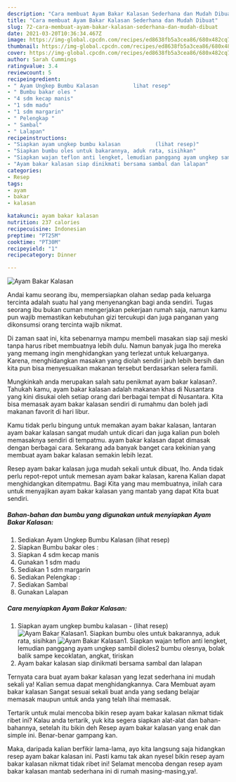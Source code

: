 ```yaml
---
description: "Cara membuat Ayam Bakar Kalasan Sederhana dan Mudah Dibuat"
title: "Cara membuat Ayam Bakar Kalasan Sederhana dan Mudah Dibuat"
slug: 72-cara-membuat-ayam-bakar-kalasan-sederhana-dan-mudah-dibuat
date: 2021-03-20T10:36:34.467Z
image: https://img-global.cpcdn.com/recipes/ed8638fb5a3cea86/680x482cq70/ayam-bakar-kalasan-foto-resep-utama.jpg
thumbnail: https://img-global.cpcdn.com/recipes/ed8638fb5a3cea86/680x482cq70/ayam-bakar-kalasan-foto-resep-utama.jpg
cover: https://img-global.cpcdn.com/recipes/ed8638fb5a3cea86/680x482cq70/ayam-bakar-kalasan-foto-resep-utama.jpg
author: Sarah Cummings
ratingvalue: 3.4
reviewcount: 5
recipeingredient:
- " Ayam Ungkep Bumbu Kalasan           lihat resep"
- " Bumbu bakar oles "
- "4 sdm kecap manis"
- "1 sdm madu"
- "1 sdm margarin"
- " Pelengkap "
- " Sambal"
- " Lalapan"
recipeinstructions:
- "Siapkan ayam ungkep bumbu kalasan           (lihat resep)"
- "Siapkan bumbu oles untuk bakarannya, aduk rata, sisihkan"
- "Siapkan wajan teflon anti lengket, lemudian panggang ayam ungkep sambil dioles2 bumbu olesnya, bolak balik sampe kecoklatan, angkat, tiriskan"
- "Ayam bakar kalasan siap dinikmati bersama sambal dan lalapan"
categories:
- Resep
tags:
- ayam
- bakar
- kalasan

katakunci: ayam bakar kalasan 
nutrition: 237 calories
recipecuisine: Indonesian
preptime: "PT25M"
cooktime: "PT30M"
recipeyield: "1"
recipecategory: Dinner

---
```



![Ayam Bakar Kalasan](https://img-global.cpcdn.com/recipes/ed8638fb5a3cea86/680x482cq70/ayam-bakar-kalasan-foto-resep-utama.jpg)

Andai kamu seorang ibu, mempersiapkan olahan sedap pada keluarga tercinta adalah suatu hal yang menyenangkan bagi anda sendiri. Tugas seorang ibu bukan cuman mengerjakan pekerjaan rumah saja, namun kamu pun wajib memastikan kebutuhan gizi tercukupi dan juga panganan yang dikonsumsi orang tercinta wajib nikmat.

Di zaman  saat ini, kita sebenarnya mampu membeli masakan siap saji meski tanpa harus ribet membuatnya lebih dulu. Namun banyak juga lho mereka yang memang ingin menghidangkan yang terlezat untuk keluarganya. Karena, menghidangkan masakan yang diolah sendiri jauh lebih bersih dan kita pun bisa menyesuaikan makanan tersebut berdasarkan selera famili. 



Mungkinkah anda merupakan salah satu penikmat ayam bakar kalasan?. Tahukah kamu, ayam bakar kalasan adalah makanan khas di Nusantara yang kini disukai oleh setiap orang dari berbagai tempat di Nusantara. Kita bisa memasak ayam bakar kalasan sendiri di rumahmu dan boleh jadi makanan favorit di hari libur.

Kamu tidak perlu bingung untuk memakan ayam bakar kalasan, lantaran ayam bakar kalasan sangat mudah untuk dicari dan juga kalian pun boleh memasaknya sendiri di tempatmu. ayam bakar kalasan dapat dimasak dengan berbagai cara. Sekarang ada banyak banget cara kekinian yang membuat ayam bakar kalasan semakin lebih lezat.

Resep ayam bakar kalasan juga mudah sekali untuk dibuat, lho. Anda tidak perlu repot-repot untuk memesan ayam bakar kalasan, karena Kalian dapat menghidangkan ditempatmu. Bagi Kita yang mau membuatnya, inilah cara untuk menyajikan ayam bakar kalasan yang mantab yang dapat Kita buat sendiri.

<!--inarticleads1-->

##### Bahan-bahan dan bumbu yang digunakan untuk menyiapkan Ayam Bakar Kalasan:

1. Sediakan  Ayam Ungkep Bumbu Kalasan           (lihat resep)
1. Siapkan  Bumbu bakar oles :
1. Siapkan 4 sdm kecap manis
1. Gunakan 1 sdm madu
1. Sediakan 1 sdm margarin
1. Sediakan  Pelengkap :
1. Sediakan  Sambal
1. Gunakan  Lalapan




<!--inarticleads2-->

##### Cara menyiapkan Ayam Bakar Kalasan:

1. Siapkan ayam ungkep bumbu kalasan -           (lihat resep)
<img src="https://img-global.cpcdn.com/steps/3eeefab517d1719b/160x128cq70/ayam-bakar-kalasan-langkah-memasak-1-foto.jpg" alt="Ayam Bakar Kalasan">1. Siapkan bumbu oles untuk bakarannya, aduk rata, sisihkan
<img src="https://img-global.cpcdn.com/steps/25a824fe13b0cd42/160x128cq70/ayam-bakar-kalasan-langkah-memasak-2-foto.jpg" alt="Ayam Bakar Kalasan">1. Siapkan wajan teflon anti lengket, lemudian panggang ayam ungkep sambil dioles2 bumbu olesnya, bolak balik sampe kecoklatan, angkat, tiriskan
1. Ayam bakar kalasan siap dinikmati bersama sambal dan lalapan




Ternyata cara buat ayam bakar kalasan yang lezat sederhana ini mudah sekali ya! Kalian semua dapat menghidangkannya. Cara Membuat ayam bakar kalasan Sangat sesuai sekali buat anda yang sedang belajar memasak maupun untuk anda yang telah lihai memasak.

Tertarik untuk mulai mencoba bikin resep ayam bakar kalasan nikmat tidak ribet ini? Kalau anda tertarik, yuk kita segera siapkan alat-alat dan bahan-bahannya, setelah itu bikin deh Resep ayam bakar kalasan yang enak dan simple ini. Benar-benar gampang kan. 

Maka, daripada kalian berfikir lama-lama, ayo kita langsung saja hidangkan resep ayam bakar kalasan ini. Pasti kamu tak akan nyesel bikin resep ayam bakar kalasan nikmat tidak ribet ini! Selamat mencoba dengan resep ayam bakar kalasan mantab sederhana ini di rumah masing-masing,ya!.

